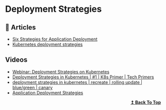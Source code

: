 # Deployment Strategies

## 📝 Articles

- [Six Strategies for Application Deployment](https://thenewstack.io/deployment-strategies/)
- [Kubernetes deployment strategies](https://blog.container-solutions.com/kubernetes-deployment-strategies)

## Videos
- [Webinar: Deployment Strategies on Kubernetes](https://www.youtube.com/watch?v=1oPhfKye5Pg)
- [Deployment Strategies in Kubernetes | #1 | K8s Primer | Tech Primers](https://www.youtube.com/watch?v=4AUnI58ZI6M)
- [deployment strategies in kubernetes | recreate | rolling update | blue/green | canary](https://www.youtube.com/watch?v=efiMiaFjtn8)
- [Application Deployment Strategies](https://www.youtube.com/watch?v=OKM0tTYxQbk)

<div align="right">
  <b><a href="#contents">↥ Back To Top</a></b>
</div>
